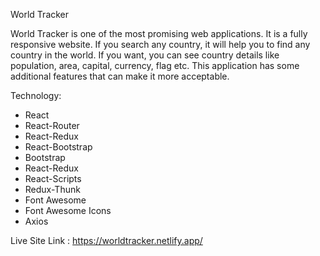 
World Tracker

World Tracker is one of the most promising web applications. It is a fully responsive website. If you search any country, it will help you to find any country in the world. If you want, you can see country details like population, area, capital,  currency, flag etc. This application has some additional features that can make it more acceptable. 



Technology: 
* React
* React-Router
* React-Redux
* React-Bootstrap
* Bootstrap
* React-Redux
* React-Scripts
* Redux-Thunk
* Font Awesome
* Font Awesome Icons
* Axios



Live Site Link : https://worldtracker.netlify.app/
